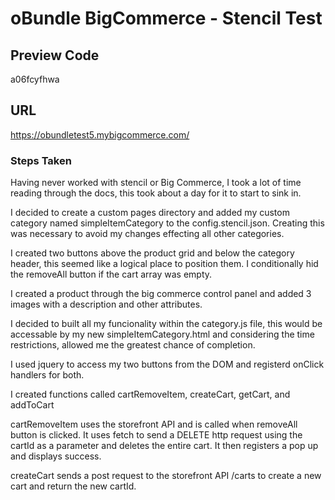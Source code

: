 # oBundle BigCommerce - Stencil Test

## Preview Code

a06fcyfhwa

## URL

https://obundletest5.mybigcommerce.com/

### Steps Taken

Having never worked with stencil or Big Commerce, I took a lot of time reading through the docs, this took
about a day for it to start to sink in.

I decided to create a custom pages directory and added my custom category named simpleItemCategory to the
config.stencil.json. Creating this was necessary to avoid my changes effecting all other categories.

I created two buttons above the product grid and below the category header, this seemed like a logical place to
position them. I conditionally hid the removeAll button if the cart array was empty.

I created a product through the big commerce control panel and added 3 images with a description and other attributes.

I decided to built all my funcionality within the category.js file, this would be accessable by my new simpleItemCategory.html
and considering the time restrictions, allowed me the greatest chance of completion.

I used jquery to access my two buttons from the DOM and registerd onClick handlers for both.

I created functions called cartRemoveItem, createCart, getCart, and addToCart

cartRemoveItem uses the storefront API and is called when removeAll button is clicked. It uses fetch to send a DELETE http request using the cartId as a parameter and deletes the entire cart. It then registers a pop up and displays success.

createCart sends a post request to the storefront API /carts to
create a new cart and return the new cartId.
